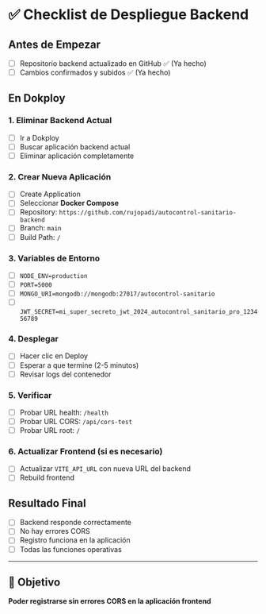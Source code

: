 # ✅ Checklist de Despliegue Backend

## Antes de Empezar
- [ ] Repositorio backend actualizado en GitHub ✅ (Ya hecho)
- [ ] Cambios confirmados y subidos ✅ (Ya hecho)

## En Dokploy

### 1. Eliminar Backend Actual
- [ ] Ir a Dokploy
- [ ] Buscar aplicación backend actual
- [ ] Eliminar aplicación completamente

### 2. Crear Nueva Aplicación
- [ ] Create Application
- [ ] Seleccionar **Docker Compose**
- [ ] Repository: `https://github.com/rujopadi/autocontrol-sanitario-backend`
- [ ] Branch: `main`
- [ ] Build Path: `/`

### 3. Variables de Entorno
- [ ] `NODE_ENV=production`
- [ ] `PORT=5000`
- [ ] `MONGO_URI=mongodb://mongodb:27017/autocontrol-sanitario`
- [ ] `JWT_SECRET=mi_super_secreto_jwt_2024_autocontrol_sanitario_pro_123456789`

### 4. Desplegar
- [ ] Hacer clic en Deploy
- [ ] Esperar a que termine (2-5 minutos)
- [ ] Revisar logs del contenedor

### 5. Verificar
- [ ] Probar URL health: `/health`
- [ ] Probar URL CORS: `/api/cors-test`
- [ ] Probar URL root: `/`

### 6. Actualizar Frontend (si es necesario)
- [ ] Actualizar `VITE_API_URL` con nueva URL del backend
- [ ] Rebuild frontend

## Resultado Final
- [ ] Backend responde correctamente
- [ ] No hay errores CORS
- [ ] Registro funciona en la aplicación
- [ ] Todas las funciones operativas

---

## 🎯 Objetivo
**Poder registrarse sin errores CORS en la aplicación frontend**
